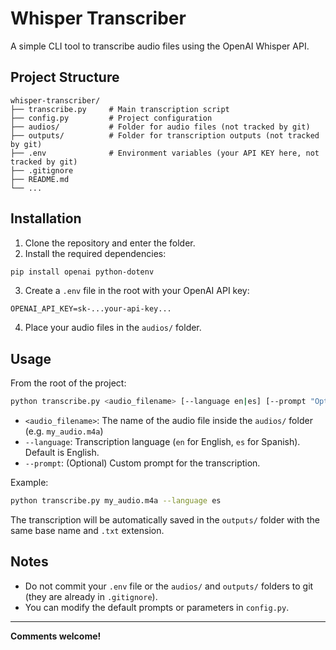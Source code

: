# Whisper Transcriber

A simple CLI tool to transcribe audio files using the OpenAI Whisper API.

## Project Structure

```
whisper-transcriber/
├── transcribe.py     # Main transcription script
├── config.py         # Project configuration
├── audios/           # Folder for audio files (not tracked by git)
├── outputs/          # Folder for transcription outputs (not tracked by git)
├── .env              # Environment variables (your API KEY here, not tracked by git)
├── .gitignore
├── README.md
└── ...
```

## Installation

1. Clone the repository and enter the folder.
2. Install the required dependencies:

```bash
pip install openai python-dotenv
```

3. Create a `.env` file in the root with your OpenAI API key:

```
OPENAI_API_KEY=sk-...your-api-key...
```

4. Place your audio files in the `audios/` folder.

## Usage

From the root of the project:

```bash
python transcribe.py <audio_filename> [--language en|es] [--prompt "Optional custom prompt text"]
```

- `<audio_filename>`: The name of the audio file inside the `audios/` folder (e.g. `my_audio.m4a`)
- `--language`: Transcription language (`en` for English, `es` for Spanish). Default is English.
- `--prompt`: (Optional) Custom prompt for the transcription.

Example:

```bash
python transcribe.py my_audio.m4a --language es
```

The transcription will be automatically saved in the `outputs/` folder with the same base name and `.txt` extension.

## Notes
- Do not commit your `.env` file or the `audios/` and `outputs/` folders to git (they are already in `.gitignore`).
- You can modify the default prompts or parameters in `config.py`.

---

**Comments welcome!**
